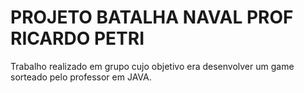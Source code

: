 # PROJETO BATALHA NAVAL PROF RICARDO PETRI

Trabalho realizado em grupo cujo objetivo era desenvolver um game sorteado pelo professor em JAVA.
